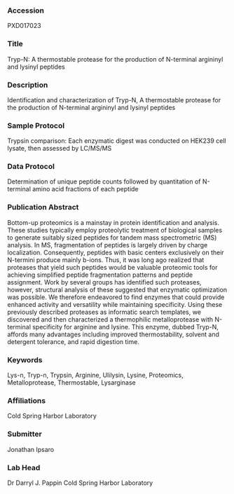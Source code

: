 ### Accession
PXD017023

### Title
Tryp-N: A thermostable protease for the production of N-terminal argininyl and lysinyl peptides

### Description
Identification and characterization of Tryp-N, A thermostable protease for the production of N-terminal argininyl and lysinyl peptides

### Sample Protocol
Trypsin comparison:  Each enzymatic digest was conducted on HEK239 cell lysate, then assessed by LC/MS/MS

### Data Protocol
Determination of unique peptide counts followed by quantitation of N-terminal amino acid fractions of each peptide

### Publication Abstract
Bottom-up proteomics is a mainstay in protein identification and analysis. These studies typically employ proteolytic treatment of biological samples to generate suitably sized peptides for tandem mass spectrometric (MS) analysis. In MS, fragmentation of peptides is largely driven by charge localization. Consequently, peptides with basic centers exclusively on their N-termini produce mainly b-ions. Thus, it was long ago realized that proteases that yield such peptides would be valuable proteomic tools for achieving simplified peptide fragmentation patterns and peptide assignment. Work by several groups has identified such proteases, however, structural analysis of these suggested that enzymatic optimization was possible. We therefore endeavored to find enzymes that could provide enhanced activity and versatility while maintaining specificity. Using these previously described proteases as informatic search templates, we discovered and then characterized a thermophilic metalloprotease with N-terminal specificity for arginine and lysine. This enzyme, dubbed Tryp-N, affords many advantages including improved thermostability, solvent and detergent tolerance, and rapid digestion time.

### Keywords
Lys-n, Tryp-n, Trypsin, Arginine, Ulilysin, Lysine, Proteomics, Metalloprotease, Thermostable, Lysarginase

### Affiliations
Cold Spring Harbor Laboratory

### Submitter
Jonathan Ipsaro

### Lab Head
Dr Darryl J. Pappin
Cold Spring Harbor Laboratory


